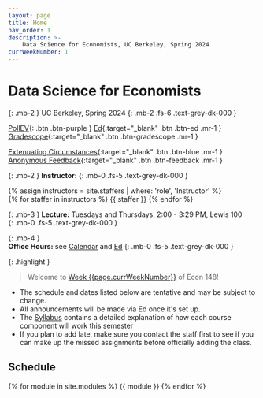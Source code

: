 ```yaml
---
layout: page
title: Home
nav_order: 1
description: >-
    Data Science for Economists, UC Berkeley, Spring 2024
currWeekNumber: 1
---
```


# Data Science for Economists
{: .mb-2 }
UC Berkeley, Spring 2024
{: .mb-2 .fs-6 .text-grey-dk-000 }

[PollEV](https://pollev.com/ericvandusen){: .btn .btn-purple }
[Ed](https://edstem.org/us/courses/53352/discussion/){:target="_blank" .btn .btn-ed .mr-1 }
[Gradescope](https://www.gradescope.com/courses/707898){:target="_blank" .btn .btn-gradescope .mr-1 }
<!-- [Lectures Recordings](https://youtube.com/playlist?list=PLQCcNQgUcDfr24xMKf9uY3Nclj2gX0CQD&si=OopnvW3jasaYWx6W){:target="_blank" .btn .btn-recordings .mr-1} -->
[Extenuating Circumstances](https://forms.gle/P5zYy4gXzvhzZeA96){:target="_blank" .btn .btn-blue .mr-1 } 
[Anonymous Feedback](https://forms.gle/sTw8gxu9ryGbcn4R7){:target="_blank" .btn .btn-feedback .mr-1 } 

{: .mb-2 }
**Instructor:** 
{: .mb-0 .fs-5 .text-grey-dk-000 }

<div>
{% assign instructors = site.staffers | where: 'role', 'Instructor' %}
  <div class="role">
    {% for staffer in instructors %}
    {{ staffer }}
    {% endfor %}
  </div>
</div>

{: .mb-3 }
**Lecture:** Tuesdays and Thursdays, 2:00 - 3:29 PM, Lewis 100         
{: .mb-0 .fs-5 .text-grey-dk-000 }

{: .mb-4 }        
**Office Hours:** see [Calendar](./calendar) and [Ed](https://edstem.org/us/courses/53352/discussion/4119934)
{: .mb-0 .fs-5 .text-grey-dk-000 }

{: .highlight }
> Welcome to [Week {{page.currWeekNumber}}](#week-{{page.currWeekNumber}}) of Econ 148!

+ The schedule and dates listed below are tentative and may be subject to change. 
+ All announcements will be made via Ed once it's set up.
+ The [Syllabus](./syllabus) contains a detailed explanation of how each course component will work this semester
+ If you plan to add late, make sure you contact the staff first to see if you can make up the missed assignments before officially adding the class. 

<a name="schedule"></a>
## Schedule
{% for module in site.modules %}
<a name="week-{{module.weekNumber}}"></a>
{{ module }}
{% endfor %}
